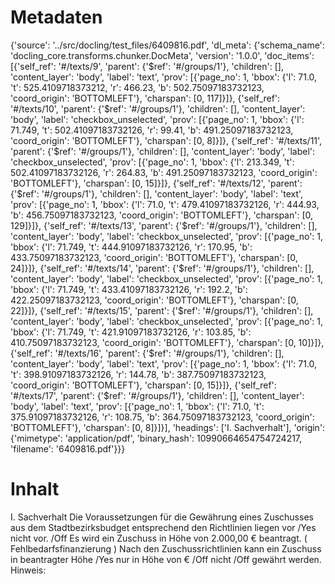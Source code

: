 # Metadaten
{'source': '../src/docling/test_files/6409816.pdf', 'dl_meta': {'schema_name': 'docling_core.transforms.chunker.DocMeta', 'version': '1.0.0', 'doc_items': [{'self_ref': '#/texts/9', 'parent': {'$ref': '#/groups/1'}, 'children': [], 'content_layer': 'body', 'label': 'text', 'prov': [{'page_no': 1, 'bbox': {'l': 71.0, 't': 525.4109718373212, 'r': 466.23, 'b': 502.75097183732123, 'coord_origin': 'BOTTOMLEFT'}, 'charspan': [0, 117]}]}, {'self_ref': '#/texts/10', 'parent': {'$ref': '#/groups/1'}, 'children': [], 'content_layer': 'body', 'label': 'checkbox_unselected', 'prov': [{'page_no': 1, 'bbox': {'l': 71.749, 't': 502.41097183732126, 'r': 99.41, 'b': 491.25097183732123, 'coord_origin': 'BOTTOMLEFT'}, 'charspan': [0, 8]}]}, {'self_ref': '#/texts/11', 'parent': {'$ref': '#/groups/1'}, 'children': [], 'content_layer': 'body', 'label': 'checkbox_unselected', 'prov': [{'page_no': 1, 'bbox': {'l': 213.349, 't': 502.41097183732126, 'r': 264.83, 'b': 491.25097183732123, 'coord_origin': 'BOTTOMLEFT'}, 'charspan': [0, 15]}]}, {'self_ref': '#/texts/12', 'parent': {'$ref': '#/groups/1'}, 'children': [], 'content_layer': 'body', 'label': 'text', 'prov': [{'page_no': 1, 'bbox': {'l': 71.0, 't': 479.41097183732126, 'r': 444.93, 'b': 456.75097183732123, 'coord_origin': 'BOTTOMLEFT'}, 'charspan': [0, 129]}]}, {'self_ref': '#/texts/13', 'parent': {'$ref': '#/groups/1'}, 'children': [], 'content_layer': 'body', 'label': 'checkbox_unselected', 'prov': [{'page_no': 1, 'bbox': {'l': 71.749, 't': 444.91097183732126, 'r': 170.95, 'b': 433.75097183732123, 'coord_origin': 'BOTTOMLEFT'}, 'charspan': [0, 24]}]}, {'self_ref': '#/texts/14', 'parent': {'$ref': '#/groups/1'}, 'children': [], 'content_layer': 'body', 'label': 'checkbox_unselected', 'prov': [{'page_no': 1, 'bbox': {'l': 71.749, 't': 433.41097183732126, 'r': 192.2, 'b': 422.25097183732123, 'coord_origin': 'BOTTOMLEFT'}, 'charspan': [0, 22]}]}, {'self_ref': '#/texts/15', 'parent': {'$ref': '#/groups/1'}, 'children': [], 'content_layer': 'body', 'label': 'checkbox_unselected', 'prov': [{'page_no': 1, 'bbox': {'l': 71.749, 't': 421.91097183732126, 'r': 103.85, 'b': 410.75097183732123, 'coord_origin': 'BOTTOMLEFT'}, 'charspan': [0, 10]}]}, {'self_ref': '#/texts/16', 'parent': {'$ref': '#/groups/1'}, 'children': [], 'content_layer': 'body', 'label': 'text', 'prov': [{'page_no': 1, 'bbox': {'l': 71.0, 't': 398.91097183732126, 'r': 144.78, 'b': 387.75097183732123, 'coord_origin': 'BOTTOMLEFT'}, 'charspan': [0, 15]}]}, {'self_ref': '#/texts/17', 'parent': {'$ref': '#/groups/1'}, 'children': [], 'content_layer': 'body', 'label': 'text', 'prov': [{'page_no': 1, 'bbox': {'l': 71.0, 't': 375.91097183732126, 'r': 108.75, 'b': 364.75097183732123, 'coord_origin': 'BOTTOMLEFT'}, 'charspan': [0, 8]}]}], 'headings': ['I. Sachverhalt'], 'origin': {'mimetype': 'application/pdf', 'binary_hash': 10990664654754724217, 'filename': '6409816.pdf'}}}

# Inhalt
I. Sachverhalt
Die Voraussetzungen für die Gewährung eines Zuschusses aus dem Stadtbezirksbudget entsprechend den Richtlinien liegen
vor /Yes
nicht vor. /Off
Es wird ein Zuschuss in Höhe von 2.000,00 € beantragt. ( Fehlbedarfsfinanzierung ) Nach den Zuschussrichtlinien kann ein Zuschuss
in beantragter Höhe /Yes
nur in Höhe von € /Off
nicht /Off
gewährt werden.
Hinweis: